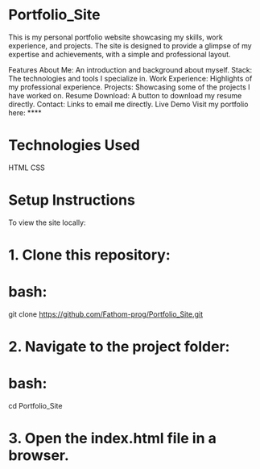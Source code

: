# Portfolio_Site

This is my personal portfolio website showcasing my skills, work experience, and projects. The site is designed to provide a glimpse of my expertise and achievements, with a simple and professional layout.

Features
About Me: An introduction and background about myself.
Stack: The technologies and tools I specialize in.
Work Experience: Highlights of my professional experience.
Projects: Showcasing some of the projects I have worked on.
Resume Download: A button to download my resume directly.
Contact: Links to email me directly.
Live Demo
Visit my portfolio here: ****

# Technologies Used
HTML
CSS

# Setup Instructions
To view the site locally:

# 1. Clone this repository:
# bash:
git clone https://github.com/Fathom-prog/Portfolio_Site.git

# 2. Navigate to the project folder:
# bash:
cd Portfolio_Site

# 3. Open the index.html file in a browser.
